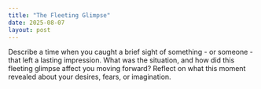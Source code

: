```yaml
---
title: "The Fleeting Glimpse"
date: 2025-08-07
layout: post
---
```


Describe a time when you caught a brief sight of something - or someone - that left a lasting impression. What was the situation, and how did this fleeting glimpse affect you moving forward? Reflect on what this moment revealed about your desires, fears, or imagination.
